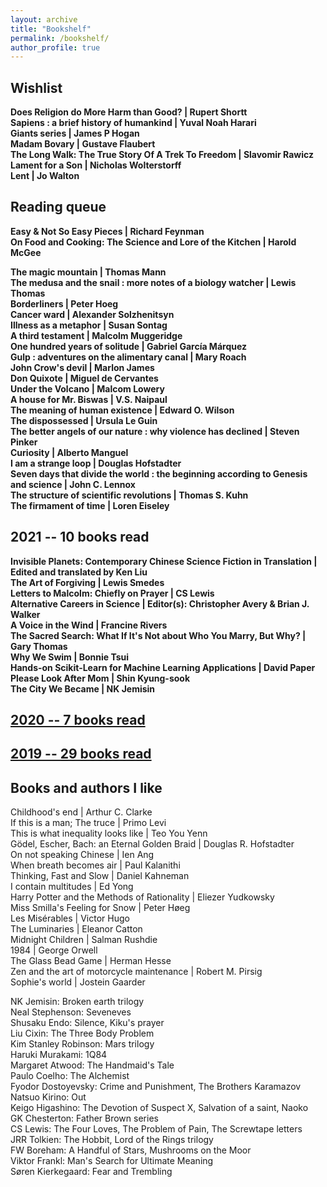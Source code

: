 ```yaml
---
layout: archive
title: "Bookshelf"
permalink: /bookshelf/
author_profile: true
---
```

<meta name="viewport" content="width=device-width, initial-scale=1">
<head>
  <style>
.collapsible {
  background-color: #777;
  color: white;
  cursor: pointer;
  padding: 18px;
  width: 25%;
  border: none;
  text-align: left;
  outline: none;
  font-size: 17px;
}

.active, .collapsible:hover {
  background-color: #555;
}

.content {
  padding: 0 18px;
  display: none;
  overflow: hidden;
  background-color: #f1f1f1;
}
</style>
</head>

## Wishlist
**Does Religion do More Harm than Good? \| Rupert Shortt**   
**Sapiens : a brief history of humankind \| Yuval Noah Harari**  
**Giants series \| James P Hogan**    
**Madam Bovary \| Gustave Flaubert**  
**The Long Walk: The True Story Of A Trek To Freedom \| Slavomir Rawicz**  
**Lament for a Son \| Nicholas Wolterstorff**  
**Lent \| Jo Walton**  

## Reading queue
**Easy & Not So Easy Pieces \| Richard Feynman**   
**On Food and Cooking: The Science and Lore of the Kitchen \| Harold McGee**  
  
**The magic mountain \| Thomas Mann**  
**The medusa and the snail : more notes of a biology watcher \| Lewis Thomas**  
**Borderliners \| Peter Hoeg**   
**Cancer ward \| Alexander Solzhenitsyn**  
**Illness as a metaphor \| Susan Sontag**  
**A third testament \| Malcolm Muggeridge**  
**One hundred years of solitude \| Gabriel García Márquez**  
**Gulp : adventures on the alimentary canal \| Mary Roach**  
**John Crow's devil \| Marlon James**  
**Don Quixote \| Miguel de Cervantes**  
**Under the Volcano \| Malcom Lowery**  
**A house for Mr. Biswas \| V.S. Naipaul**  
**The meaning of human existence \| Edward O. Wilson**  
**The dispossessed \| Ursula Le Guin**  
**The better angels of our nature : why violence has declined \| Steven Pinker**  
**Curiosity \| Alberto Manguel**  
**I am a strange loop \| Douglas Hofstadter**  
**Seven days that divide the world : the beginning according to Genesis and science \| John C. Lennox**  
**The structure of scientific revolutions \| Thomas S. Kuhn**  
**The firmament of time \| Loren Eiseley**  

## 2021 -- 10 books read  
**Invisible Planets: Contemporary Chinese Science Fiction in Translation \| Edited and translated by Ken Liu**  
**The Art of Forgiving \| Lewis Smedes**  
**Letters to Malcolm: Chiefly on Prayer \| CS Lewis**  
**Alternative Careers in Science \| Editor(s): Christopher Avery & Brian J. Walker**  
**A Voice in the Wind \| Francine Rivers**  
**The Sacred Search: What If It's Not about Who You Marry, But Why? \| Gary Thomas**  
**Why We Swim \| Bonnie Tsui**  
**Hands-on Scikit-Learn for Machine Learning Applications \| David Paper**  
**Please Look After Mom \| Shin Kyung-sook**  
**The City We Became \| NK Jemisin**  
  
## [2020 -- 7 books read](https://yossadh.github.io/posts/2021/01/2020-books/)

## [2019 -- 29 books read](https://yossadh.github.io/posts/2020/01/2019-books/)

## Books and authors I like
Childhood's end \| Arthur C. Clarke  
If this is a man; The truce \| Primo Levi  
This is what inequality looks like \| Teo You Yenn  
Gödel, Escher, Bach: an Eternal Golden Braid \| Douglas R. Hofstadter  
On not speaking Chinese \| Ien Ang  
When breath becomes air \| Paul Kalanithi  
Thinking, Fast and Slow \| Daniel Kahneman  
I contain multitudes \| Ed Yong  
Harry Potter and the Methods of Rationality \| Eliezer Yudkowsky  
Miss Smilla's Feeling for Snow \| Peter Høeg  
Les Misérables \| Victor Hugo  
The Luminaries \| Eleanor Catton  
Midnight Children \| Salman Rushdie  
1984 \| George Orwell  
The Glass Bead Game \| Herman Hesse  
Zen and the art of motorcycle maintenance \| Robert M. Pirsig   
Sophie's world \| Jostein Gaarder  

NK Jemisin: Broken earth trilogy  
Neal Stephenson: Seveneves  
Shusaku Endo: Silence, Kiku's prayer  
Liu Cixin: The Three Body Problem  
Kim Stanley Robinson: Mars trilogy  
Haruki Murakami: 1Q84  
Margaret Atwood: The Handmaid's Tale  
Paulo Coelho: The Alchemist  
Fyodor Dostoyevsky: Crime and Punishment, The Brothers Karamazov  
Natsuo Kirino: Out  
Keigo Higashino: The Devotion of Suspect X, Salvation of a saint, Naoko  
GK Chesterton: Father Brown series  
CS Lewis: The Four Loves, The Problem of Pain, The Screwtape letters  
JRR Tolkien: The Hobbit, Lord of the Rings trilogy  
FW Boreham: A Handful of Stars, Mushrooms on the Moor  
Viktor Frankl: Man's Search for Ultimate Meaning  
Søren Kierkegaard: Fear and Trembling  



